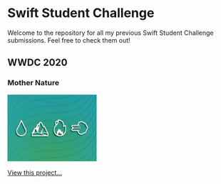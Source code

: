 # Swift Student Challenge
Welcome to the repository for all my previous Swift Student Challenge submissions. Feel free to check them out!

## WWDC 2020
### Mother Nature

<a href="WWDC 2020">
  <img src="WWDC 2020/Mother Nature.jpg" width="200" height="150" alt="Playground Icon"/>
</a>

[View this project...](WWDC%202020)

[1]: WWDC%202020
